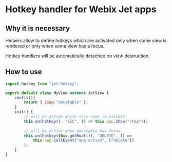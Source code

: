 Hotkey handler for Webix Jet apps
================

## Why it is necessary

Helpers allow to define hotkeys which are activated only when
some view is rendered or only when some view has a focus.

Hotkey handlers will be automatically detached on view destruction.

## How to use

```js
import hotkey from "jet-hotkey";

export default class MyView extends JetView {
    confit(){
        return { view:"datatable" };
    }
    init() {
        // will be active while this view is visible
        this.on(hotkey(), "ESC", () => this.app.show("/top"));
        
        // will be active when datatable has focus
        this.on(hotkey(this.getRoot()), "DELETE", () =>
            this.app.callEvent("app:action", ["delete"])
        );
    }
}
```